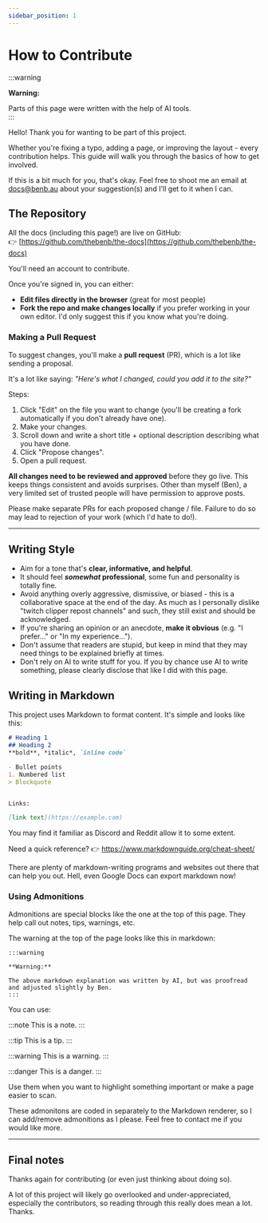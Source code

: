 ```yaml
---
sidebar_position: 1
---
```


# How to Contribute

:::warning

**Warning:**

Parts of this page were written with the help of AI tools.  
:::

Hello! Thank you for wanting to be part of this project.

Whether you're fixing a typo, adding a page, or improving the layout - every contribution helps. This guide will walk you through the basics of how to get involved.

If this is a bit much for you, that's okay. Feel free to shoot me an email at docs@benb.au about your suggestion(s) and I'll get to it when I can.



## The Repository

All the docs (including this page!) are live on GitHub:  
👉 [https://github.com/thebenb/the-docs](https://github.com/thebenb/the-docs)

You'll need an account to contribute.

Once you're signed in, you can either:

- **Edit files directly in the browser** (great for most people)
- **Fork the repo and make changes locally** if you prefer working in your own editor. I'd only suggest this if you know what you're doing.



### Making a Pull Request

To suggest changes, you'll make a **pull request** (PR), which is a lot like sending a proposal. 

It's a lot like saying: *"Here's what I changed, could you add it to the site?"*

Steps:

1. Click "Edit" on the file you want to change (you'll be creating a fork automatically if you don't already have one).
2. Make your changes.
3. Scroll down and write a short title + optional description describing what you have done.
4. Click "Propose changes".
5. Open a pull request.

**All changes need to be reviewed and approved** before they go live. This keeps things consistent and avoids surprises. Other than myself (Ben), a very limited set of trusted people will have permission to approve posts. 

Please make separate PRs for each proposed change / file. Failure to do so may lead to rejection of your work (which I'd hate to do!).

---

## Writing Style

- Aim for a tone that's **clear, informative, and helpful**.
- It should feel ***somewhat* professional**, some fun and personality is totally fine.
- Avoid anything overly aggressive, dismissive, or biased - this is a collaborative space at the end of the day. As much as I personally dislike "twitch clipper repost channels" and such, they still exist and should be acknowledged.
- If you're sharing an opinion or an anecdote, **make it obvious** (e.g. "I prefer…" or "In my experience…").
- Don't assume that readers are stupid, but keep in mind that they may need things to be explained briefly at times.
- Don't rely on AI to write stuff for you. If you by chance use AI to write something, please clearly disclose that like I did with this page. 


## Writing in Markdown

This project uses Markdown to format content. It's simple and looks like this:

```md
# Heading 1
## Heading 2
**bold**, *italic*, `inline code`

- Bullet points
1. Numbered list
> Blockquote


Links:

[link text](https://example.com)
```

You may find it familiar as Discord and Reddit allow it to some extent.

Need a quick reference?
👉 https://www.markdownguide.org/cheat-sheet/

There are plenty of markdown-writing programs and websites out there that can help you out. Hell, even Google Docs can export markdown now!

### Using Admonitions

Admonitions are special blocks like the one at the top of this page. They help call out notes, tips, warnings, etc.

The warning at the top of the page looks like this in markdown:

```
:::warning

**Warning:**

The above markdown explanation was written by AI, but was proofread and adjusted slightly by Ben.
:::
```


You can use:

:::note
This is a note.
:::

:::tip
This is a tip.
:::

:::warning
This is a warning.
:::

:::danger
This is a danger.
:::

Use them when you want to highlight something important or make a page easier to scan.

These admonitons are coded in separately to the Markdown renderer, so I can add/remove admonitions as I please. Feel free to contact me if you would like more.

---

## Final notes

Thanks again for contributing (or even just thinking about doing so).

A lot of this project will likely go overlooked and under-appreciated, especially the contributors, so reading through this really does mean a lot. Thanks.
